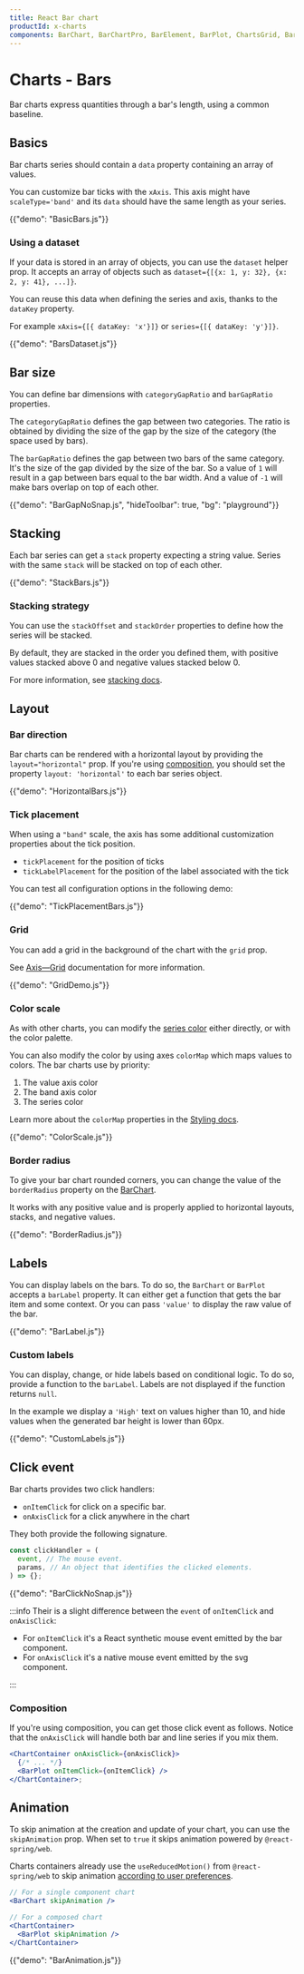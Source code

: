 ```yaml
---
title: React Bar chart
productId: x-charts
components: BarChart, BarChartPro, BarElement, BarPlot, ChartsGrid, BarLabel
---
```


# Charts - Bars

<p class="description">Bar charts express quantities through a bar's length, using a common baseline.</p>

## Basics

Bar charts series should contain a `data` property containing an array of values.

You can customize bar ticks with the `xAxis`.
This axis might have `scaleType='band'` and its `data` should have the same length as your series.

{{"demo": "BasicBars.js"}}

### Using a dataset

If your data is stored in an array of objects, you can use the `dataset` helper prop.
It accepts an array of objects such as `dataset={[{x: 1, y: 32}, {x: 2, y: 41}, ...]}`.

You can reuse this data when defining the series and axis, thanks to the `dataKey` property.

For example `xAxis={[{ dataKey: 'x'}]}` or `series={[{ dataKey: 'y'}]}`.

{{"demo": "BarsDataset.js"}}

## Bar size

You can define bar dimensions with `categoryGapRatio` and `barGapRatio` properties.

The `categoryGapRatio` defines the gap between two categories.
The ratio is obtained by dividing the size of the gap by the size of the category (the space used by bars).

The `barGapRatio` defines the gap between two bars of the same category.
It's the size of the gap divided by the size of the bar.
So a value of `1` will result in a gap between bars equal to the bar width.
And a value of `-1` will make bars overlap on top of each other.

{{"demo": "BarGapNoSnap.js", "hideToolbar": true, "bg": "playground"}}

## Stacking

Each bar series can get a `stack` property expecting a string value.
Series with the same `stack` will be stacked on top of each other.

{{"demo": "StackBars.js"}}

### Stacking strategy

You can use the `stackOffset` and `stackOrder` properties to define how the series will be stacked.

By default, they are stacked in the order you defined them, with positive values stacked above 0 and negative values stacked below 0.

For more information, see [stacking docs](/x/react-charts/stacking/).

## Layout

### Bar direction

Bar charts can be rendered with a horizontal layout by providing the `layout="horizontal"` prop.
If you're using [composition](/x/react-charts/composition/), you should set the property `layout: 'horizontal'` to each bar series object.

{{"demo": "HorizontalBars.js"}}

### Tick placement

When using a `"band"` scale, the axis has some additional customization properties about the tick position.

- `tickPlacement` for the position of ticks
- `tickLabelPlacement` for the position of the label associated with the tick

You can test all configuration options in the following demo:

{{"demo": "TickPlacementBars.js"}}

### Grid

You can add a grid in the background of the chart with the `grid` prop.

See [Axis—Grid](/x/react-charts/axis/#grid) documentation for more information.

{{"demo": "GridDemo.js"}}

### Color scale

As with other charts, you can modify the [series color](/x/react-charts/styling/#colors) either directly, or with the color palette.

You can also modify the color by using axes `colorMap` which maps values to colors.
The bar charts use by priority:

1. The value axis color
2. The band axis color
3. The series color

Learn more about the `colorMap` properties in the [Styling docs](/x/react-charts/styling/#values-color).

{{"demo": "ColorScale.js"}}

### Border radius

To give your bar chart rounded corners, you can change the value of the `borderRadius` property on the [BarChart](/x/api/charts/bar-chart/#bar-chart-prop-slots).

It works with any positive value and is properly applied to horizontal layouts, stacks, and negative values.

{{"demo": "BorderRadius.js"}}

## Labels

You can display labels on the bars.
To do so, the `BarChart` or `BarPlot` accepts a `barLabel` property.
It can either get a function that gets the bar item and some context.
Or you can pass `'value'` to display the raw value of the bar.

{{"demo": "BarLabel.js"}}

### Custom labels

You can display, change, or hide labels based on conditional logic.
To do so, provide a function to the `barLabel`.
Labels are not displayed if the function returns `null`.

In the example we display a `'High'` text on values higher than 10, and hide values when the generated bar height is lower than 60px.

{{"demo": "CustomLabels.js"}}

## Click event

Bar charts provides two click handlers:

- `onItemClick` for click on a specific bar.
- `onAxisClick` for a click anywhere in the chart

They both provide the following signature.

```js
const clickHandler = (
  event, // The mouse event.
  params, // An object that identifies the clicked elements.
) => {};
```

{{"demo": "BarClickNoSnap.js"}}

:::info
Their is a slight difference between the `event` of `onItemClick` and `onAxisClick`:

- For `onItemClick` it's a React synthetic mouse event emitted by the bar component.
- For `onAxisClick` it's a native mouse event emitted by the svg component.

:::

### Composition

If you're using composition, you can get those click event as follows.
Notice that the `onAxisClick` will handle both bar and line series if you mix them.

```jsx
<ChartContainer onAxisClick={onAxisClick}>
  {/* ... */}
  <BarPlot onItemClick={onItemClick} />
</ChartContainer>;
```

## Animation

To skip animation at the creation and update of your chart, you can use the `skipAnimation` prop.
When set to `true` it skips animation powered by `@react-spring/web`.

Charts containers already use the `useReducedMotion()` from `@react-spring/web` to skip animation [according to user preferences](https://react-spring.dev/docs/utilities/use-reduced-motion#why-is-it-important).

```jsx
// For a single component chart
<BarChart skipAnimation />

// For a composed chart
<ChartContainer>
  <BarPlot skipAnimation />
</ChartContainer>
```

{{"demo": "BarAnimation.js"}}

